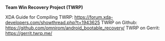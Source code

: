 **Team Win Recovery Project (TWRP)**


XDA Guide for Compiling TWRP: https://forum.xda-developers.com/showthread.php?t=1943625
TWRP on Github: https://github.com/omnirom/android_bootable_recovery/
TWRP on Gerrit: https://gerrit.twrp.me/
